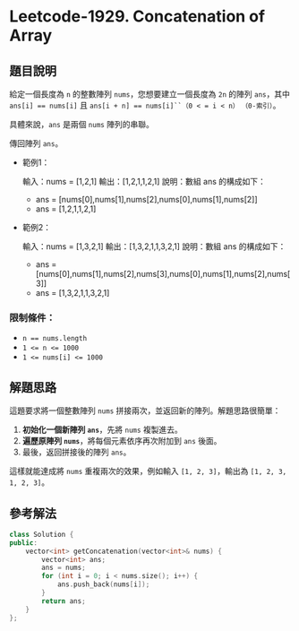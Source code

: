 
# Leetcode-1929. Concatenation of Array
## 題目說明
給定一個長度為 `n` 的整數陣列 `nums`，您想要建立一個長度為 `2n` 的陣列 `ans`，其中`ans[i] == nums[i]` 且 `ans[i + n] == nums[i]``（0 < = i < n）` `（0-索引）`。

具體來說，`ans` 是兩個 `nums` 陣列的串聯。

傳回陣列 `ans`。



- 範例1：

    輸入：nums = [1,2,1]
    輸出：[1,2,1,1,2,1]
    說明：數組 ans 的構成如下：
    - ans = [nums[0],nums[1],nums[2],nums[0],nums[1],nums[2]]
    - ans = [1,2,1,1,2,1]

- 範例2：

    輸入：nums = [1,3,2,1]
    輸出：[1,3,2,1,1,3,2,1]
    說明：數組 ans 的構成如下：
    - ans = [nums[0],nums[1],nums[2],nums[3],nums[0],nums[1],nums[2],nums[3]]
    - ans = [1,3,2,1,1,3,2,1]


### 限制條件：
- `n == nums.length`
- `1 <= n <= 1000`
- `1 <= nums[i] <= 1000`

## 解題思路
這題要求將一個整數陣列 `nums` 拼接兩次，並返回新的陣列。解題思路很簡單：

1. **初始化一個新陣列 `ans`**，先將 `nums` 複製進去。
2. **遍歷原陣列 `nums`**，將每個元素依序再次附加到 `ans` 後面。
3. 最後，返回拼接後的陣列 `ans`。

這樣就能達成將 `nums` 重複兩次的效果，例如輸入 `[1, 2, 3]`，輸出為 `[1, 2, 3, 1, 2, 3]`。

## 參考解法
```cpp title="C++" showLineNumbers
class Solution {
public:
    vector<int> getConcatenation(vector<int>& nums) {
        vector<int> ans;
        ans = nums;
        for (int i = 0; i < nums.size(); i++) {
            ans.push_back(nums[i]);
        }
        return ans;
    }
};
```